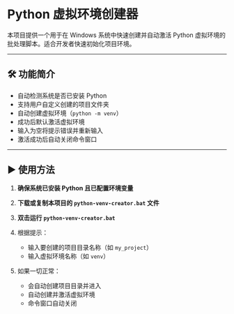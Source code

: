 # Python 虚拟环境创建器

本项目提供一个用于在 Windows 系统中快速创建并自动激活 Python 虚拟环境的批处理脚本。适合开发者快速初始化项目环境。

---

## 🛠️ 功能简介

- 自动检测系统是否已安装 Python
- 支持用户自定义创建的项目文件夹
- 自动创建虚拟环境（`python -m venv`）
- 成功后默认激活虚拟环境
- 输入为空将提示错误并重新输入
- 激活成功后自动关闭命令窗口

---

## ▶️ 使用方法

1. **确保系统已安装 Python 且已配置环境变量**

2. **下载或复制本项目的 `python-venv-creator.bat` 文件**

3. **双击运行 `python-venv-creator.bat`**

4. 根据提示：
   - 输入要创建的项目目录名称（如 `my_project`）
   - 输入虚拟环境名称（如 `venv`）

5. 如果一切正常：
   - 会自动创建项目目录并进入
   - 自动创建并激活虚拟环境
   - 命令窗口自动关闭
